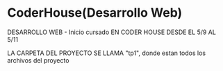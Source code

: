 # CoderHouse(Desarrollo Web)

DESARROLLO WEB - Inicio cursado EN CODER HOUSE DESDE EL 5/9 AL 5/11


LA CARPETA DEL PROYECTO SE LLAMA "tp1", donde estan todos los archivos del proyecto